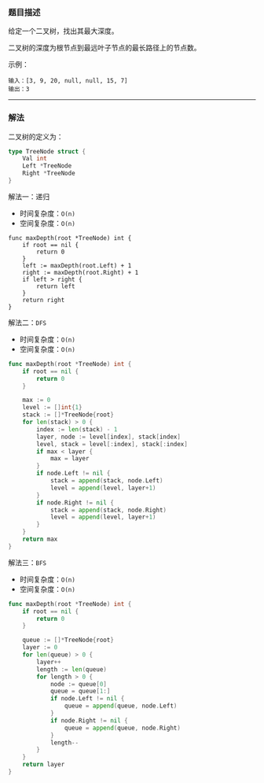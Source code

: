 ### 题目描述

给定一个二叉树，找出其最大深度。

二叉树的深度为根节点到最远叶子节点的最长路径上的节点数。

示例：

```shell
输入：[3, 9, 20, null, null, 15, 7]
输出：3
```

----

### 解法

二叉树的定义为：

```go
type TreeNode struct {
    Val int
    Left *TreeNode
    Right *TreeNode
}
```



解法一：递归

- 时间复杂度：`O(n)`
- 空间复杂度：`O(n)` 

```shell
func maxDepth(root *TreeNode) int {
	if root == nil {
		return 0
	}
	left := maxDepth(root.Left) + 1
	right := maxDepth(root.Right) + 1
	if left > right {
		return left
	}
	return right
}
```



解法二：`DFS`

- 时间复杂度：`O(n)`
- 空间复杂度：`O(n)`

```go
func maxDepth(root *TreeNode) int {
	if root == nil {
		return 0
	}

	max := 0
	level := []int{1}
	stack := []*TreeNode{root}
	for len(stack) > 0 {
		index := len(stack) - 1
		layer, node := level[index], stack[index]
		level, stack = level[:index], stack[:index]
		if max < layer {
			max = layer
		}
		if node.Left != nil {
			stack = append(stack, node.Left)
			level = append(level, layer+1)
		}
		if node.Right != nil {
			stack = append(stack, node.Right)
			level = append(level, layer+1)
		}
	}
	return max
}
```



解法三：`BFS`

- 时间复杂度：`O(n)`
- 空间复杂度：`O(n)`

```go
func maxDepth(root *TreeNode) int {
	if root == nil {
		return 0
	}

	queue := []*TreeNode{root}
	layer := 0
	for len(queue) > 0 {
		layer++
		length := len(queue)
		for length > 0 {
			node := queue[0]
			queue = queue[1:]
			if node.Left != nil {
				queue = append(queue, node.Left)
			}
			if node.Right != nil {
				queue = append(queue, node.Right)
			}
			length--
		}
	}
	return layer
}
```

